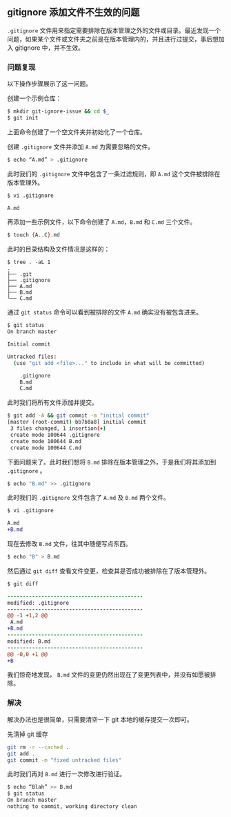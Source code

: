 ## gitignore 添加文件不生效的问题

`.gitignore` 文件用来指定需要排除在版本管理之外的文件或目录。最近发现一个问题，如果某个文件或文件夹之前是在版本管理内的，并且进行过提交，事后想加入 gitignore 中，并不生效。


### 问题复现

以下操作步骤展示了这一问题。

创建一个示例仓库：

```bash
$ mkdir git-ignore-issue && cd $_
$ git init
```

上面命令创建了一个空文件夹并初始化了一个仓库。

创建 `.gitignore` 文件并添加 `A.md` 为需要忽略的文件。

```bash
$ echo “A.md” > .gitignore
```

此时我们的 `.gitignore` 文件中包含了一条过滤规则，即 `A.md`  这个文件被排除在版本管理外。

```bash
$ vi .gitignore

A.md
```

再添加一些示例文件，以下命令创建了 `A.md`，`B.md` 和 `C.md` 三个文件。

```bash
$ touch {A..C}.md
```

此时的目录结构及文件情况是这样的：

```
$ tree . -aL 1
.
├── .git
├── .gitignore
├── A.md
├── B.md
└── C.md
```

通过 `git status` 命令可以看到被排除的文件 `A.md` 确实没有被包含进来。

```bash
$ git status
On branch master

Initial commit

Untracked files:
  (use "git add <file>..." to include in what will be committed)

	.gitignore
	B.md
	C.md
```

此时我们将所有文件添加并提交。

```bash
$ git add -A && git commit -m "initial commit"
[master (root-commit) bb7b8a8] initial commit
 3 files changed, 1 insertion(+)
 create mode 100644 .gitignore
 create mode 100644 B.md
 create mode 100644 C.md
```

下面问题来了。此时我们想将 `B.md` 排除在版本管理之外，于是我们将其添加到 `.gitignore` 。

```bash
$ echo "B.md" >> .gitignore
```
此时我们的 `.gitignore` 文件包含了 `A.md` 及 `B.md` 两个文件。

```diff
$ vi .gitignore

A.md
+B.md
```

现在去修改 `B.md` 文件，往其中随便写点东西。

```bash
$ echo "B" > B.md
```

然后通过 `git diff` 查看文件变更，检查其是否成功被排除在了版本管理外。

```diff
$ git diff

--------------------------------------------
modified: .gitignore
--------------------------------------------
@@ -1 +1,2 @@
 A.md
+B.md
--------------------------------------------
modified: B.md
--------------------------------------------
@@ -0,0 +1 @@
+B

```

我们惊奇地发现， `B.md` 文件的变更仍然出现在了变更列表中，并没有如愿被排除。


### 解决

解决办法也是很简单，只需要清空一下 git 本地的缓存提交一次即可。

先清掉 git 缓存 
```bash
git rm -r --cached .
git add .
git commit -m "fixed untracked files"
```

此时我们再对 `B.md` 进行一次修改进行验证。

```bash
$ echo “Blah” >> B.md
$ git status
On branch master
nothing to commit, working directory clean
```




